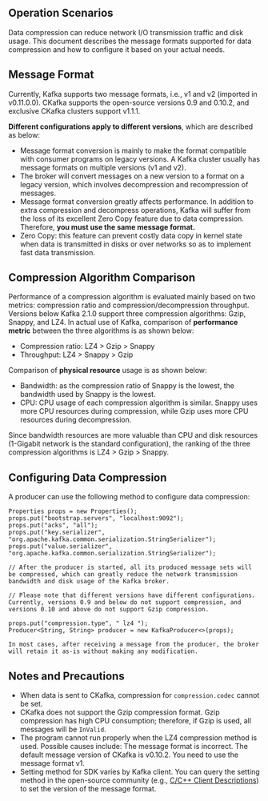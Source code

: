 ## Operation Scenarios
Data compression can reduce network I/O transmission traffic and disk usage. This document describes the message formats supported for data compression and how to configure it based on your actual needs.

## Message Format
Currently, Kafka supports two message formats, i.e., v1 and v2 (imported in v0.11.0.0). CKafka supports the open-source versions 0.9 and 0.10.2, and exclusive CKafka clusters support v1.1.1.

**Different configurations apply to different versions**, which are described as below:
- Message format conversion is mainly to make the format compatible with consumer programs on legacy versions. A Kafka cluster usually has message formats on multiple versions (v1 and v2).
- The broker will convert messages on a new version to a format on a legacy version, which involves decompression and recompression of messages.
- Message format conversion greatly affects performance. In addition to extra compression and decompress operations, Kafka will suffer from the loss of its excellent Zero Copy feature due to data compression. Therefore, **you must use the same message format.**
- Zero Copy: this feature can prevent costly data copy in kernel state when data is transmitted in disks or over networks so as to implement fast data transmission.

## Compression Algorithm Comparison
Performance of a compression algorithm is evaluated mainly based on two metrics: compression ratio and compression/decompression throughput.
Versions below Kafka 2.1.0 support three compression algorithms: Gzip, Snappy, and LZ4.
In actual use of Kafka, comparison of **performance metric** between the three algorithms is as shown below:
- Compression ratio: LZ4 > Gzip > Snappy
- Throughput: LZ4 > Snappy > Gzip

Comparison of **physical resource** usage is as shown below:
- Bandwidth: as the compression ratio of Snappy is the lowest, the bandwidth used by Snappy is the lowest.
- CPU: CPU usage of each compression algorithm is similar. Snappy uses more CPU resources during compression, while Gzip uses more CPU resources during decompression.

Since bandwidth resources are more valuable than CPU and disk resources (1-Gigabit network is the standard configuration), the ranking of the three compression algorithms is LZ4 > Gzip > Snappy.

## Configuring Data Compression
A producer can use the following method to configure data compression:
```
Properties props = new Properties();
props.put("bootstrap.servers", "localhost:9092");
props.put("acks", "all");
props.put("key.serializer", "org.apache.kafka.common.serialization.StringSerializer");
props.put("value.serializer", "org.apache.kafka.common.serialization.StringSerializer");

// After the producer is started, all its produced message sets will be compressed, which can greatly reduce the network transmission bandwidth and disk usage of the Kafka broker.

// Please note that different versions have different configurations. Currently, versions 0.9 and below do not support compression, and versions 0.10 and above do not support Gzip compression.

props.put("compression.type", " lz4 ");
Producer<String, String> producer = new KafkaProducer<>(props);

In most cases, after receiving a message from the producer, the broker will retain it as-is without making any modification.
```

## Notes and Precautions
- When data is sent to CKafka, compression for `compression.codec` cannot be set.
- CKafka does not support the Gzip compression format.
Gzip compression has high CPU consumption; therefore, if Gzip is used, all messages will be `InValid`.
- The program cannot run properly when the LZ4 compression method is used. Possible causes include:
The message format is incorrect. The default message version of CKafka is v0.10.2. You need to use the message format v1.
- Setting method for SDK varies by Kafka client. You can query the setting method in the open-source community (e.g., [C/C++ Client Descriptions](https://github.com/edenhill/librdkafka/blob/master/INTRODUCTION.md#compression)) to set the version of the message format.
